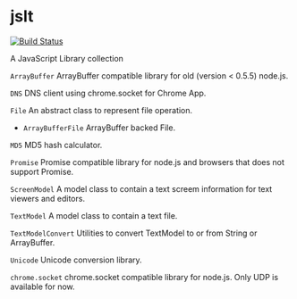 jslt
====
[![Build Status](https://drone.io/github.com/toyoshim/jslt/status.png)](https://drone.io/github.com/toyoshim/jslt/latest)

A JavaScript Library collection

`ArrayBuffer` ArrayBuffer compatible library for old (version < 0.5.5) node.js.

`DNS` DNS client using chrome.socket for Chrome App.

`File` An abstract class to represent file operation.

- `ArrayBufferFile` ArrayBuffer backed File.

`MD5` MD5 hash calculator.

`Promise` Promise compatible library for node.js and browsers that does not support Promise.

`ScreenModel` A model class to contain a text screem information for text viewers and editors.

`TextModel` A model class to contain a text file.

`TextModelConvert` Utilities to convert TextModel to or from String or ArrayBuffer.

`Unicode` Unicode conversion library.

`chrome.socket` chrome.socket compatible library for node.js. Only UDP is available for now.

